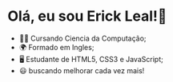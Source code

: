 # Olá, eu sou Erick Leal!👋

- 👨‍💻 Cursando Ciencia da Computação;
- 🌍 Formado em Ingles;
- 🖥 Estudante de HTML5, CSS3 e JavaScript;
- 😃 buscando melhorar cada vez mais!
